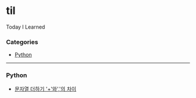 # til
Today I Learned

### Categories
* [Python](#python)
___
### Python 
* [문자열 더하기 '+'와','의 차이](python/문자열-더하기-'+'와','의-차이.md)
